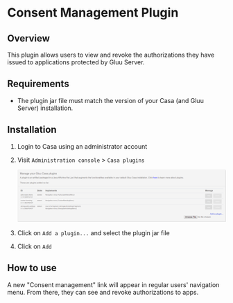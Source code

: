 # Consent Management Plugin
## Overview 
This plugin allows users to view and revoke the authorizations they have issued to applications protected by Gluu Server.

## Requirements

- The plugin jar file must match the version of your Casa (and Gluu Server) installation.

## Installation

1. Login to Casa using an administrator account

1. Visit `Administration console` > `Casa plugins`

    ![plugins page](../img/plugins/plugins314.png)

1. Click on `Add a plugin...` and select the plugin jar file

1. Click on `Add` 

## How to use

A new "Consent management" link will appear in regular users' navigation menu. From there, they can see and revoke authorizations to apps.

